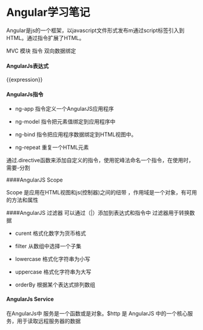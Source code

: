 # Angular学习笔记
Angular是js的一个框架，以javascript文件形式发布m通过script标签引入到HTML。通过指令扩展了HTML。

MVC  模块  指令 双向数据绑定

#### AngularJs表达式
 {{expression}}
 
#### AngularJs指令

- ng-app 指令定义一个AngularJS应用程序

- ng-model 指令把元素值绑定到应用程序中

- ng-bind  指令把应用程序数据绑定到HTML视图中。

- ng-repeat 重复一个HTML元素

通过.directive函数来添加自定义的指令，使用驼峰法命名一个指令，在使用时，需要-分割

####AngularJS Scope

Scope 是应用在HTML视图和js(控制器)之间的纽带 ，作用域是一个对象，有可用的方法和属性 

####AngularJS 过滤器
可以通过（|）添加到表达式和指令中  过滤器用于转换数据

- curent 格式化数字为货币格式

- filter 从数组中选择一个子集

- lowercase 格式化字符串为小写

- uppercase 格式化字符串为大写

- orderBy  根据某个表达式排列数组

#### AngularJs Service
在AngularJs中 服务是一个函数或是对象。$http 是 AngularJS 中的一个核心服务，用于读取远程服务器的数据
